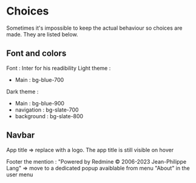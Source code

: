 # Choices

Sometimes it's impossible to keep the actual behaviour so choices are made. They are listed below.

## Font and colors

Font : Inter for his readibility
Light theme :
* Main : bg-blue-700

Dark theme :
* Main : bg-blue-900
* navigation : bg-slate-700
* background : bg-slate-800

## Navbar

App title
=> replace with a logo. The app title is still visible on hover

Footer
the mention : "Powered by Redmine © 2006-2023 Jean-Philippe Lang"
=> move to a dedicated popup avaiblable from menu "About" in the user menu